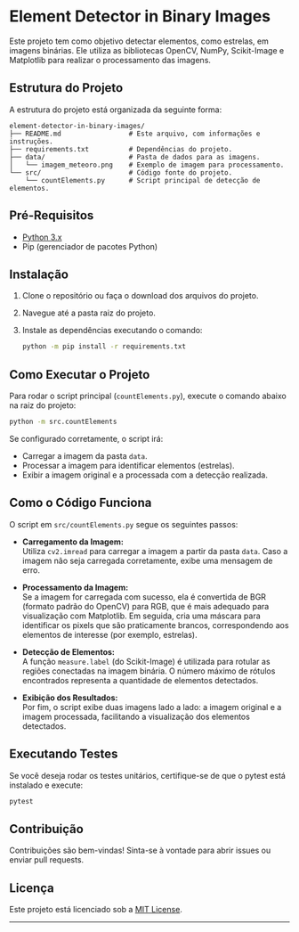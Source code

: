 # Element Detector in Binary Images

Este projeto tem como objetivo detectar elementos, como estrelas, em imagens binárias. Ele utiliza as bibliotecas OpenCV, NumPy, Scikit-Image e Matplotlib para realizar o processamento das imagens.

## Estrutura do Projeto

A estrutura do projeto está organizada da seguinte forma:

```
element-detector-in-binary-images/
├── README.md                 # Este arquivo, com informações e instruções.
├── requirements.txt          # Dependências do projeto.
├── data/                     # Pasta de dados para as imagens.
│   └── imagem_meteoro.png    # Exemplo de imagem para processamento.
└── src/                      # Código fonte do projeto.
    └── countElements.py      # Script principal de detecção de elementos.
```

## Pré-Requisitos

- [Python 3.x](https://www.python.org/downloads/)
- Pip (gerenciador de pacotes Python)

## Instalação

1. Clone o repositório ou faça o download dos arquivos do projeto.
2. Navegue até a pasta raiz do projeto.
3. Instale as dependências executando o comando:

   ```sh
   python -m pip install -r requirements.txt
   ```

## Como Executar o Projeto

Para rodar o script principal (`countElements.py`), execute o comando abaixo na raiz do projeto:

```sh
python -m src.countElements
```

Se configurado corretamente, o script irá:
- Carregar a imagem da pasta `data`.
- Processar a imagem para identificar elementos (estrelas).
- Exibir a imagem original e a processada com a detecção realizada.

## Como o Código Funciona

O script em `src/countElements.py` segue os seguintes passos:

- **Carregamento da Imagem:**  
  Utiliza `cv2.imread` para carregar a imagem a partir da pasta `data`. Caso a imagem não seja carregada corretamente, exibe uma mensagem de erro.

- **Processamento da Imagem:**  
  Se a imagem for carregada com sucesso, ela é convertida de BGR (formato padrão do OpenCV) para RGB, que é mais adequado para visualização com Matplotlib. Em seguida, cria uma máscara para identificar os pixels que são praticamente brancos, correspondendo aos elementos de interesse (por exemplo, estrelas).

- **Detecção de Elementos:**  
  A função `measure.label` (do Scikit-Image) é utilizada para rotular as regiões conectadas na imagem binária. O número máximo de rótulos encontrados representa a quantidade de elementos detectados.

- **Exibição dos Resultados:**  
  Por fim, o script exibe duas imagens lado a lado: a imagem original e a imagem processada, facilitando a visualização dos elementos detectados.

## Executando Testes

Se você deseja rodar os testes unitários, certifique-se de que o pytest está instalado e execute:

```sh
pytest
```

## Contribuição

Contribuições são bem-vindas! Sinta-se à vontade para abrir issues ou enviar pull requests.

## Licença

Este projeto está licenciado sob a [MIT License](LICENSE).

---

